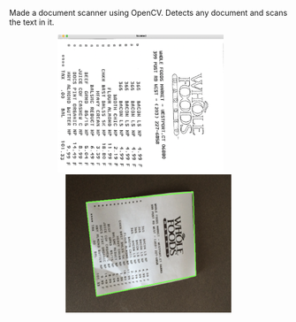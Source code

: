 Made a document scanner using OpenCV. Detects any document and scans the text in it.
<p align="center">
<img src="scanned.jpg" width="300" height="250" title="Login Screen">&nbsp;&nbsp;&nbsp;&nbsp;&nbsp;&nbsp;&nbsp;<img src="detect.png" width="300" height="250" title="feed">
</p>



